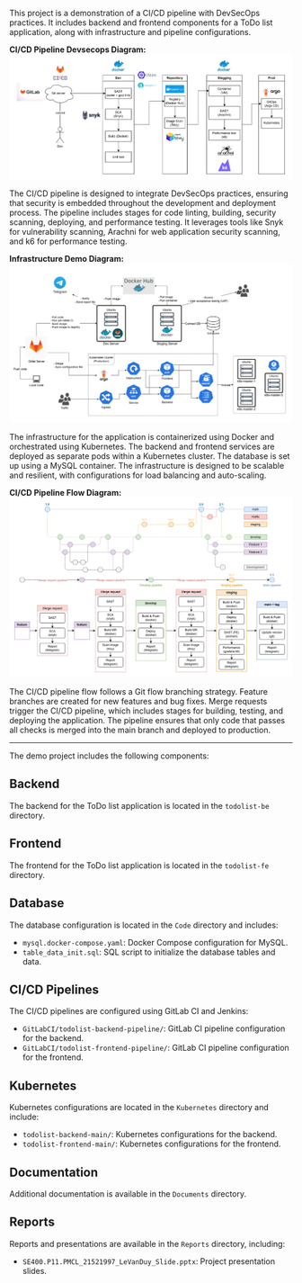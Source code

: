 This project is a demonstration of a CI/CD pipeline with DevSecOps practices. It includes backend and frontend components for a ToDo list application, along with infrastructure and pipeline configurations.

**CI/CD Pipeline Devsecops Diagram:**
![Image of CI/CD Pipeline Devsecops Diagram](./assets/CICD_Pipeline_Devsecops_Diagram.png)

The CI/CD pipeline is designed to integrate DevSecOps practices, ensuring that security is embedded throughout the development and deployment process. The pipeline includes stages for code linting, building, security scanning, deploying, and performance testing. It leverages tools like Snyk for vulnerability scanning, Arachni for web application security scanning, and k6 for performance testing.

**Infrastructure Demo Diagram:**
![Image of Infrastructure Demo Diagram](./assets/Infrastructure_Demo_Diagram.png)

The infrastructure for the application is containerized using Docker and orchestrated using Kubernetes. The backend and frontend services are deployed as separate pods within a Kubernetes cluster. The database is set up using a MySQL container. The infrastructure is designed to be scalable and resilient, with configurations for load balancing and auto-scaling.

**CI/CD Pipeline Flow Diagram:**
![Image of CI/CD Pipeline Devsecops Diagram](./assets/CICD_Pipeline_Flow_Git_Flow_Diagram.png)

The CI/CD pipeline flow follows a Git flow branching strategy. Feature branches are created for new features and bug fixes. Merge requests trigger the CI/CD pipeline, which includes stages for building, testing, and deploying the application. The pipeline ensures that only code that passes all checks is merged into the main branch and deployed to production.

---

The demo project includes the following components:

## Backend

The backend for the ToDo list application is located in the `todolist-be` directory.

## Frontend

The frontend for the ToDo list application is located in the `todolist-fe` directory.

## Database

The database configuration is located in the `Code` directory and includes:

-   `mysql.docker-compose.yaml`: Docker Compose configuration for MySQL.
-   `table_data_init.sql`: SQL script to initialize the database tables and data.

## CI/CD Pipelines

The CI/CD pipelines are configured using GitLab CI and Jenkins:

-   `GitLabCI/todolist-backend-pipeline/`: GitLab CI pipeline configuration for the backend.
-   `GitLabCI/todolist-frontend-pipeline/`: GitLab CI pipeline configuration for the frontend.

## Kubernetes

Kubernetes configurations are located in the `Kubernetes` directory and include:

-   `todolist-backend-main/`: Kubernetes configurations for the backend.
-   `todolist-frontend-main/`: Kubernetes configurations for the frontend.

## Documentation

Additional documentation is available in the `Documents` directory.

## Reports

Reports and presentations are available in the `Reports` directory, including:

-   `SE400.P11.PMCL_21521997_LeVanDuy_Slide.pptx`: Project presentation slides.
